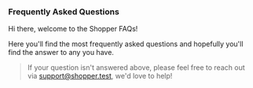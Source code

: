### Frequently Asked Questions

Hi there, welcome to the Shopper FAQs!

Here you'll find the most frequently asked questions and hopefully you'll find the answer to any you have.

<!-- theme: info -->
> If your question isn't answered above, please feel free to reach out via support@shopper.test, we'd love to help!
